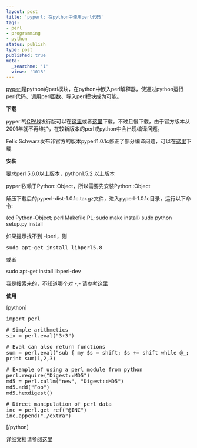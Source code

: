```yaml
---
layout: post
title: 'pyperl: 在python中使用perl代码'
tags:
- perl
- programming
- python
status: publish
type: post
published: true
meta:
  _searchme: '1'
  views: '1018'
---
```

<a href="http://wiki.python.org/moin/PyPerl" target="_blank">pyperl</a>是python的perl模块，在python中嵌入perl解释器，使通过python运行perl代码、调用perl函数、导入perl模块成为可能。

<strong>下载</strong>

pyperl的<a href="http://www.cpan.org/misc/cpan-faq.html#What_is_CPAN" target="_blank">CPAN</a>发行版可以在<a href="ftp://ftp.activestate.com/Zope-Perl/" target="_blank">这里</a>或者<a href="http://linux.softpedia.com/get/Programming/Widgets/Perl-Modules/Python-Object-34436.shtml" target="_blank">这里</a>下载。不过且慢下载，由于官方版本从2001年就不再维护，在较新版本的perl或python中会出现编译问题。

Felix Schwarz发布非官方的版本pyperl1.0.1c修正了部分编译问题，可以在<a href="http://www.felix-schwarz.name/files/opensource/pyperl/" target="_blank">这里</a>下载

<strong>安装</strong>

要求perl 5.6.0以上版本，python1.5.2 以上版本

pyperl依赖于Python::Object，所以需要先安装Python::Object

解压下载后的pyperl-dist-1.0.1c.tar.gz文件，进入pyperl-1.0.1c目录，运行以下命令:

(cd Python-Object; perl Makefile.PL; sudo make install)
sudo python setup.py install

如果提示找不到 -lperl，则
<pre>sudo apt-get install libperl5.8</pre>
或者

sudo apt-get install libperl-dev

我是搜索来的，不知道哪个对 -,- 请参考<a href="http://lists.debian.org/debian-user/2004/02/msg00511.html" target="_blank">这里</a>

<strong>使用</strong>

[python]
<pre>import perl</pre>
<pre># Simple arithmetics
six = perl.eval("3+3")</pre>
<pre># Eval can also return functions
sum = perl.eval("sub { my $s = shift; $s += shift while @_; $s }")
print sum(1,2,3)</pre>
<pre># Example of using a perl module from python
perl.require("Digest::MD5")
md5 = perl.callm("new", "Digest::MD5")
md5.add("Foo")
md5.hexdigest()</pre>
<pre># Direct manipulation of perl data
inc = perl.get_ref("@INC")
inc.append("./extra")</pre>
[/python]

详细文档请参阅<a href="http://aspn.activestate.com/ASPN/CodeDoc/pyperl/perlmodule.html" target="_blank">这里</a>
